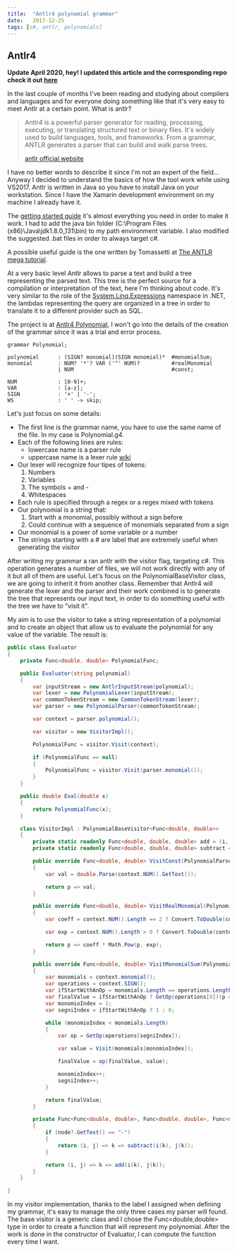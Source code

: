 ```yaml
---
title:  "Antlr4 polynomial grammar"
date:   2017-12-25
tags: [c#, antlr, polynomials]
---
```

## Antlr4

**Update April 2020, hey! I updated this article and the corresponding repo check it out [here](2020-04-18-antlr-polynomial-2020-update.md)**

In the last couple of months I've been reading and studying about compilers and languages and for everyone doing something like that it's very easy to meet Antlr at a certain point. What is antlr?
<!-- truncate -->

>Antlr4 is a powerful parser generator for reading, processing, executing, or translating structured text or binary files. It's widely used to build languages, tools, and frameworks. From a grammar, ANTLR generates a parser that can build and walk parse trees.
> 
>[antlr official website](http://www.antlr.org/ "antlr official website")

I have no better words to describe it since I'm not an expert of the field... Anyway I decided to understand the basics of how the tool work while using VS2017. Antlr is written in Java so you have to install Java on your workstation. Since I have the Xamarin development environment on my machine I already have it.

The [getting started guide](https://github.com/antlr/antlr4/blob/master/doc/getting-started.md "getting started guide") it's almost everything you need in order to make it work. I had to add the java bin folder (C:\Program Files (x86)\Java\jdk1.8.0_131\bin) to my path environment variable. I also modified the suggested .bat files in order to always target c#.

A possible useful guide is the one written by Tomassetti at [The ANTLR mega tutorial](https://tomassetti.me/category/language-engineering/antlr/ "Antlr tutorial").

At a very basic level Antlr allows to parse a text and build a tree representing the parsed text. This tree is the perfect source for a compilation or interpretation of the text, here I'm thinking about code. It's very similar to the role of the [System.Linq.Expressions](https://learn.microsoft.com/en-us/dotnet/api/system.linq.expressions?view=net-8.0 "System.Linq.Expressions documentation") namespace in .NET, the lambdas representing the query are organized in a tree in order to translate it to a different provider such as SQL. 

The project is at [Antlr4 Polynomial](https://github.com/davidelettieri/Antlr4.Polynomials), I won't go into the details of the creation of the grammar since it was a trial and error process.

```
grammar Polynomial;

polynomial      : (SIGN? monomial)(SIGN monomial)*  #monomialSum; 
monomial        : NUM? '*'? VAR ('^' NUM)?          #realMonomial
                | NUM                               #const;

NUM             : [0-9]+;
VAR             : [a-z];
SIGN            : '+' | '-';
WS              : ' ' -> skip;
```

Let's just focus on some details:
* The first line is the grammar name, you have to use the same name of the file. In my case is Polynomial.g4.
* Each of the following lines are rules:
    * lowercase name is a parser rule 
    * uppercase name is a lexer rule [wiki](https://en.wikipedia.org/wiki/Lexical_analysis)
* Our lexer will recognize four tipes of tokens:
    1. Numbers
    2. Variables
    3. The symbols + and -
    4. Whitespaces
* Each rule is specified through a regex or a regex mixed with tokens
* Our polynomial is a string that:
    1. Start with a monomial, possibly without a sign before
    2. Could continue with a sequence of monomials separated from a sign
* Our monomial is a power of some variable or a number
* The strings starting with a # are label that are extremely useful when generating the visitor

After writing my grammar a ran antlr with the visitor flag, targeting c#. This operation generates a number of files, we will not work directly with any of it but all of them are useful. Let's focus on the PolynomialBaseVisitor class, we are going to inherit it from another class. Remember that Antlr4 will generate the lexer and the parser and their work combined is to generate the tree that represents our input text, in order to do something useful with the tree we have to "visit it".

My aim is to use the visitor to take a string representation of a polynomial and to create an object that allow us to evaluate the polynomial for any value of the variable. The result is:

```csharp
public class Evaluator
{
    private Func<double, double> PolynomialFunc;

    public Evaluator(string polynomial)
    {
        var inputStream = new AntlrInputStream(polynomial);
        var lexer = new PolynomialLexer(inputStream);
        var commonTokenStream = new CommonTokenStream(lexer);
        var parser = new PolynomialParser(commonTokenStream);

        var context = parser.polynomial();

        var visitor = new VisitorImpl();

        PolynomialFunc = visitor.Visit(context);

        if (PolynomialFunc == null)
        {
            PolynomialFunc = visitor.Visit(parser.monomial());
        }
    }

    public double Eval(double x)
    {
        return PolynomialFunc(x);
    }

    class VisitorImpl : PolynomialBaseVisitor<Func<double, double>>
    {
        private static readonly Func<double, double, double> add = (i, j) => i + j;
        private static readonly Func<double, double, double> subtract = (i, j) => i - j;

        public override Func<double, double> VisitConst(PolynomialParser.ConstContext context)
        {
            var val = double.Parse(context.NUM().GetText());

            return p => val;
        }

        public override Func<double, double> VisitRealMonomial(PolynomialParser.RealMonomialContext context)
        {
            var coeff = context.NUM().Length == 2 ? Convert.ToDouble(context.NUM().GetValue(0).ToString()) : 1;

            var exp = context.NUM().Length > 0 ? Convert.ToDouble(context.NUM().GetValue(context.NUM().Length - 1).ToString()) : 1;

            return p => coeff * Math.Pow(p, exp);
        }

        public override Func<double, double> VisitMonomialSum(PolynomialParser.MonomialSumContext context)
        {
            var monomials = context.monomial();
            var operations = context.SIGN();
            var ifStartWithAnOp = monomials.Length == operations.Length;
            var finalValue = ifStartWithAnOp ? GetOp(operations[0])(p => 0, Visit(monomials[0])) : Visit(monomials[0]);
            var monomioIndex = 1;
            var segniIndex = ifStartWithAnOp ? 1 : 0;

            while (monomioIndex < monomials.Length)
            {
                var op = GetOp(operations[segniIndex]);

                var value = Visit(monomials[monomioIndex]);

                finalValue = op(finalValue, value);

                monomioIndex++;
                segniIndex++;
            }

            return finalValue;
        }

        private Func<Func<double, double>, Func<double, double>, Func<double, double>> GetOp(ITerminalNode node)
        {
            if (node?.GetText() == "-")
            {
                return (i, j) => k => subtract(i(k), j(k));
            }

            return (i, j) => k => add(i(k), j(k));
        }
    }

}
```

In my visitor implementation, thanks to the label I assigned when defining my grammar, it's easy to manage the only three cases my parser will found. The base visitor is a generic class and I chose the Func\<double,double\> type in order to create a function that will represent my polynomial. After the work is done in the constructor of Evaluator, I can compute the function every time I want.
